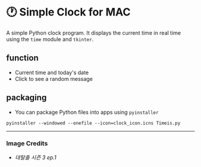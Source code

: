 # 🕐 Simple Clock for MAC

A simple Python clock program. 
It displays the current time in real time using the `time` module and `tkinter`.

## function
- Current time and today's date
- Click to see a random message

## packaging
- You can package Python files into apps using `pyinstaller`
```
pyinstaller --windowed --onefile --icon=clock_icon.icns Timeis.py
```

***
### Image Credits
- _대탈출 시즌 3 ep.1_